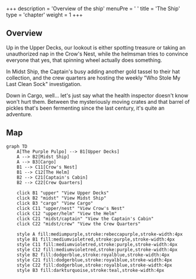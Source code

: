 +++
description = 'Overview of the ship'
menuPre = '<i class="fa-fw fas fa-sailboat"></i> '
title = 'The Ship'
type = 'chapter'
weight = 1
+++

## Overview


Up in the Upper Decks, our lookout is either spotting treasure or taking an unauthorized nap in the Crow's Nest, while the helmsman tries to convince everyone that yes, that spinning wheel actually does something.

In Midst Ship, the Captain's busy adding another gold tassel to their hat collection, and the crew quarters are hosting the weekly "Who Stole My Last Clean Sock" investigation.

Down in Cargo, well... let's just say what the health inspector doesn't know won't hurt them. Between the mysteriously moving crates and that barrel of pickles that's been fermenting since the last century, it's quite an adventure.

## Map

````mermaid
graph TD
    A[The Purple Pulpo] --> B1[Upper Decks]
    A --> B2[Midst Ship]
    A --> B3[Cargo]
    B1 --> C11[Crow's Nest]
    B1 --> C12[The Helm]
    B2 --> C21[Captain's Cabin]
    B2 --> C22[Crew Quarters]

    click B1 "upper" "View Upper Decks"
    click B2 "midst" "View Midst Ship"
    click B3 "cargo" "View Cargo"
    click C11 "upper/nest" "View Crow's Nest"
    click C12 "upper/helm" "View the Helm"
    click C21 "midst/captain" "View the Captain's Cabin"
    click C22 "midst/crew" "View the Crew Quarters"

    style A fill:mediumpurple,stroke:rebeccapurple,stroke-width:4px
    style B1 fill:mediumvioletred,stroke:purple,stroke-width:4px
    style C11 fill:mediumvioletred,stroke:purple,stroke-width:4px
    style C12 fill:mediumvioletred,stroke:purple,stroke-width:4px
    style B2 fill:dodgerblue,stroke:royalblue,stroke-width:4px
    style C21 fill:dodgerblue,stroke:royalblue,stroke-width:4px
    style C22 fill:dodgerblue,stroke:royalblue,stroke-width:4px
    style B3 fill:darkturquoise,stroke:teal,stroke-width:4px
````
